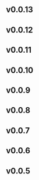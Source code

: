 v0.0.13
---

 
v0.0.12
---

 
v0.0.11
---

 
v0.0.10
---

 
v0.0.9
---

 
v0.0.8
---

 
v0.0.7
---

 
v0.0.6
---

 
v0.0.5
---

 
